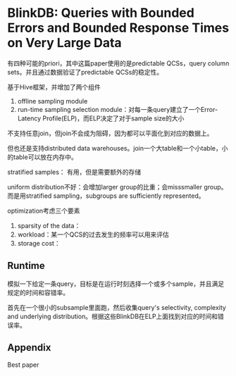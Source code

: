 # BlinkDB: Queries with Bounded Errors and Bounded Response Times on Very Large Data

有四种可能的priori，其中这篇paper使用的是predictable QCSs，query column sets。并且通过数据验证了predictable QCSs的稳定性。

基于Hive框架，并增加了两个组件

1. offline sampling module
2. run-time sampling selection module：对每一条query建立了一个Error-Latency Profile(ELP)，而ELP决定了对于sample size的大小

不支持任意join，但join不会成为阻碍，因为都可以平面化到对应的数据上。

但也还是支持distributed data warehouses。join一个大table和一个小table，小的table可以放在内存中。

stratified samples： 有用，但是需要额外的存储

uniform distribution不好：会增加larger group的比重；会misssmaller group。而是用stratified sampling，subgroups are sufficiently represented。
 
optimization考虑三个要素

1. sparsity of the data：
2. workload：某一个QCS的过去发生的频率可以用来评估
3. storage cost：

## Runtime

模拟一下给定一条query，目标是在运行时刻选择一个或多个sample，并且满足规定的时间和容错率。

首先在一个很小的subsample里面跑，然后收集query's selectivity, complexity and underlying distribution。根据这些BlinkDB在ELP上面找到对应的时间和错误率。

## Appendix

Best paper
